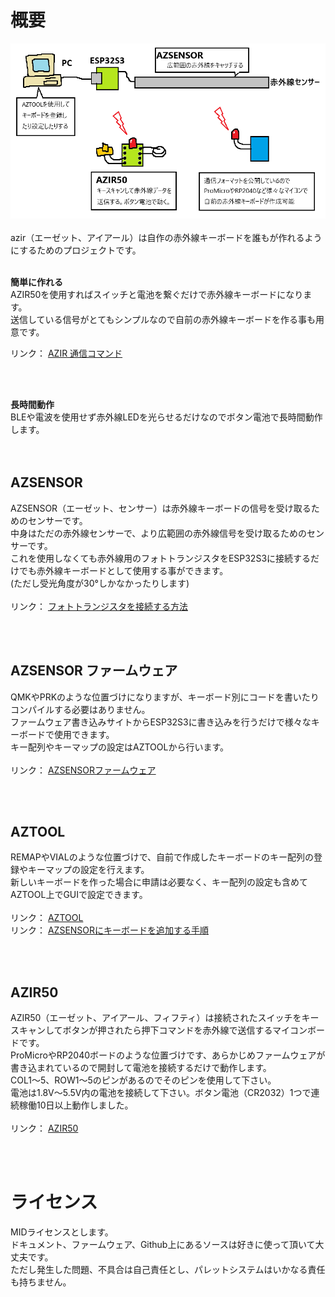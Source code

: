 # 概要
<img src="/images/gaiyo.png"><br>
<br>
azir（エーゼット、アイアール）は自作の赤外線キーボードを誰もが作れるようにするためのプロジェクトです。
<br><br>

<b>簡単に作れる</b><br>
AZIR50を使用すればスイッチと電池を繋ぐだけで赤外線キーボードになります。<br>
送信している信号がとてもシンプルなので自前の赤外線キーボードを作る事も用意です。<br>

リンク： <a href="/docs/command.md">AZIR 通信コマンド</a><br>

<br><br>

<b>長時間動作</b><br>
BLEや電波を使用せず赤外線LEDを光らせるだけなのでボタン電池で長時間動作します。<br>
<br><br>

## AZSENSOR
AZSENSOR（エーゼット、センサー）は赤外線キーボードの信号を受け取るためのセンサーです。<br>
中身はただの赤外線センサーで、より広範囲の赤外線信号を受け取るためのセンサーです。<br>
これを使用しなくても赤外線用のフォトトランジスタをESP32S3に接続するだけでも赤外線キーボードとして使用する事ができます。<br>
(ただし受光角度が30°しかなかったりします)<br>
<br>
リンク： <a href="/docs/simple.md">フォトトランジスタを接続する方法</a><br>

<br><br>

## AZSENSOR ファームウェア
QMKやPRKのような位置づけになりますが、キーボード別にコードを書いたりコンパイルする必要はありません。<br>
ファームウェア書き込みサイトからESP32S3に書き込みを行うだけで様々なキーボードで使用できます。<br>
キー配列やキーマップの設定はAZTOOLから行います。<br>
<br>
リンク： <a href="https://palette-system.github.io/az-core/azsensor.html">AZSENSORファームウェア</a><br>

<br><br>

## AZTOOL
REMAPやVIALのような位置づけで、自前で作成したキーボードのキー配列の登録やキーマップの設定を行えます。<br>
新しいキーボードを作った場合に申請は必要なく、キー配列の設定も含めてAZTOOL上でGUIで設定できます。<br>
<br>
リンク： <a href="https://palette-system.github.io/aztool/">AZTOOL</a><br>
リンク： <a href="/docs/add_option.md">AZSENSORにキーボードを追加する手順</a><br>

<br><br>

## AZIR50
AZIR50（エーゼット、アイアール、フィフティ）は接続されたスイッチをキースキャンしてボタンが押されたら押下コマンドを赤外線で送信するマイコンボードです。<br>
ProMicroやRP2040ボードのような位置づけです、あらかじめファームウェアが書き込まれているので開封して電池を接続するだけで動作します。<br>
COL1～5、ROW1～5のピンがあるのでそのピンを使用して下さい。<br>
電池は1.8V～5.5V内の電池を接続して下さい。ボタン電池（CR2032）1つで連続稼働10日以上動作しました。<br>
<br>
リンク： <a href="/docs/azir50.md">AZIR50</a><br>

<br><br>

# ライセンス
MIDライセンスとします。<br>
ドキュメント、ファームウェア、Github上にあるソースは好きに使って頂いて大丈夫です。<br>
ただし発生した問題、不具合は自己責任とし、パレットシステムはいかなる責任も持ちません。<br>

